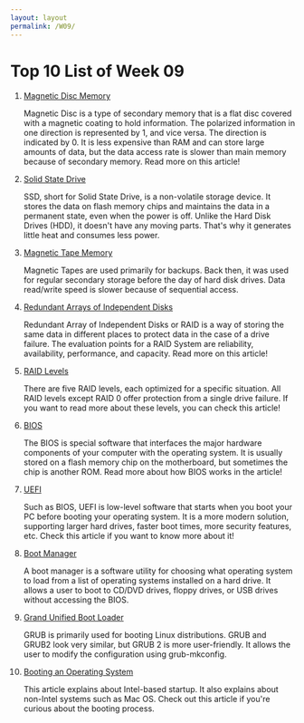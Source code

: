 ```yaml
---
layout: layout
permalink: /W09/
---
```

# Top 10 List of Week 09

1. [Magnetic Disc Memory](https://www.geeksforgeeks.org/magnetic-disk-memory/)

    Magnetic Disc is a type of secondary memory that is a flat disc covered with a magnetic coating to hold information. The polarized information in one direction is represented by 1, and vice versa. The direction is indicated by 0. It is less expensive than RAM and can store large amounts of data, but the data access rate is slower than main memory because of secondary memory. Read more on this article!

2. [Solid State Drive](https://www.javatpoint.com/ssd)

    SSD, short for Solid State Drive, is a non-volatile storage device. It stores the data on flash memory chips and maintains the data in a permanent state, even when the power is off. Unlike the Hard Disk Drives (HDD), it doesn't have any moving parts. That's why it generates little heat and consumes less power.

3. [Magnetic Tape Memory](https://www.geeksforgeeks.org/magnetic-tape-memory/)

    Magnetic Tapes are used primarily for backups. Back then, it was used for regular secondary storage before the day of hard disk drives. Data read/write speed is slower because of sequential access.

4. [Redundant Arrays of Independent Disks](https://searchstorage.techtarget.com/definition/RAID)

    Redundant Array of Independent Disks or RAID is a way of storing the same data in different places to protect data in the case of a drive failure. The evaluation points for a RAID System are reliability, availability, performance, and capacity. Read more on this article!

5. [RAID Levels](https://www.prepressure.com/library/technology/raid)

    There are five RAID levels, each optimized for a specific situation. All RAID levels except RAID 0 offer protection from a single drive failure. If you want to read more about these levels, you can check this article!

6. [BIOS](https://computer.howstuffworks.com/bios1.htm)

    The BIOS is special software that interfaces the major hardware components of your computer with the operating system. It is usually stored on a flash memory chip on the motherboard, but sometimes the chip is another ROM. Read more about how BIOS works in the article!

7. [UEFI](https://www.howtogeek.com/56958/htg-explains-how-uefi-will-replace-the-bios/)

    Such as BIOS, UEFI is low-level software that starts when you boot your PC before booting your operating system. It is a more modern solution, supporting larger hard drives, faster boot times, more security features, etc. Check this article if you want to know more about it!

8. [Boot Manager](https://en.wikipedia.org/wiki/BootManager)

    A boot manager is a software utility for choosing what operating system to load from a list of operating systems installed on a hard drive. It allows a user to boot to CD/DVD drives, floppy drives, or USB drives without accessing the BIOS.

9. [Grand Unified Boot Loader](https://linoxide.com/best-difference-between-linux-grub-and-grub2-bootloader/)

    GRUB is primarily used for booting Linux distributions. GRUB and GRUB2 look very similar, but GRUB 2 is more user-friendly. It allows the user to modify the configuration using grub-mkconfig.

10. [Booting an Operating System](https://www.cs.rutgers.edu/~pxk/416/notes/02-boot.html)

    This article explains about Intel-based startup. It also explains about non-Intel systems such as Mac OS. Check out this article if you're curious about the booting process.

